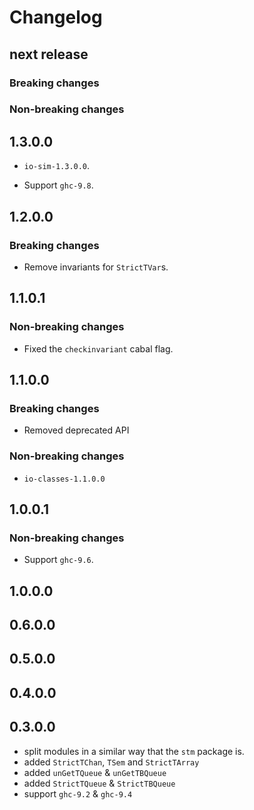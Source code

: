 # Changelog

## next release

### Breaking changes

### Non-breaking changes

## 1.3.0.0

- `io-sim-1.3.0.0`.
* Support `ghc-9.8`.

## 1.2.0.0

### Breaking changes

* Remove invariants for `StrictTVar`s.

## 1.1.0.1

### Non-breaking changes

* Fixed the `checkinvariant` cabal flag.

## 1.1.0.0

### Breaking changes

* Removed deprecated API

### Non-breaking changes

* `io-classes-1.1.0.0`

## 1.0.0.1

### Non-breaking changes

* Support `ghc-9.6`.

## 1.0.0.0

## 0.6.0.0

## 0.5.0.0

## 0.4.0.0

## 0.3.0.0

* split modules in a similar way that the `stm` package is.
* added `StrictTChan`, `TSem` and `StrictTArray`
* added `unGetTQueue` & `unGetTBQueue`
* added `StrictTQueue` & `StrictTBQueue`
* support `ghc-9.2` & `ghc-9.4`
